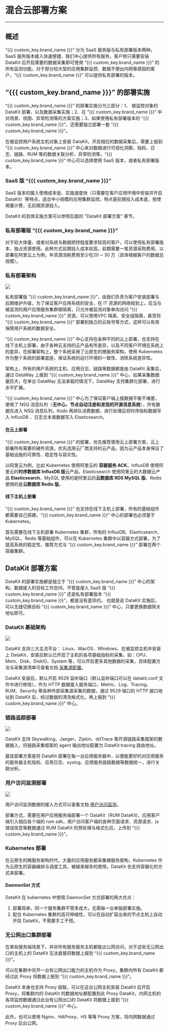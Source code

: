 # 混合云部署方案
---

## 概述
“{{{ custom_key.brand_name }}}” 分为 SaaS 服务版与私有部署版本两种。
SaaS 服务版本接入快速便捷，我们中心提供所有服务，客户侧只需要安装 DataKit 后开启需要的数据采集即可使用 “{{{ custom_key.brand_name }}}” 的所有监测功能。对于部分较大型的应用集群监控、数据不便出内网等原因的客户，“{{{ custom_key.brand_name }}}” 可以提供私有部署的版本。

## “{{{ custom_key.brand_name }}}” 的部署实施
“{{{ custom_key.brand_name }}}” 的部署实施分为三部分：1、 被监控对象的 DataKit 部署，以及数据采集实施；2、在 “{{{ custom_key.brand_name }}}” 中对场景、视图、异常检测等的方案实施；3、如果使用私有部署版本的 “{{{ custom_key.brand_name }}}”，还需要独立部署一套 “{{{ custom_key.brand_name }}}”。

在被监控用户系统主机对象上安装 DataKit，开启相应的数据采集后，需要上报到 “{{{ custom_key.brand_name }}}” 中心来对数据进行可视化洞察，指标、日志、链路、RUM 等的数据关联分析，异常检测等。“{{{ custom_key.brand_name }}}” 中心可以选择使用 SaaS 版本，或者私有部署版本。
### SaaS 版 “{{{ custom_key.brand_name }}}”
SaaS 版本的接入使用成本低、实施速度快（只需要在客户应用环境中安装并开启 DataKit）等特点，适合中小规模的应用集群监控。特点是前期投入成本底，按使用量计费，无前期资源投入。

DataKit 的具体实施方案可以参照后面的 "DataKit 部署方案" 章节。

### 私有部署版 “{{{ custom_key.brand_name }}}”
对于较大体量、或者对系统与数据把控程度要求较高的客户，可以使用私有部署版本，独占资源使用。此种方式前期投入成本较高，前期需要一笔资源采购费用，以部署在阿里云上为例，年资源消耗费用至少在20 ~ 30 万（具体根据客户的数据总规模）。

### 私有部署架构

![](img/10.deployment_1.png)

私有部署版 “{{{ custom_key.brand_name }}}”，由我们负责为客户安装部署与后期维护升级，为了保证客户应用系统的安全，在 IT 资源的网络规划上，应当与被监测的用户应用服务集群做隔离，只允许被监测对象单向访问 “{{{ custom_key.brand_name }}}” 资源，可以使用VPC 隔离、安全组隔离，甚至将 “{{{ custom_key.brand_name }}}” 部署到独立的云账号等方式，这样可以有效保障用户系统的数据安全。

“{{{ custom_key.brand_name }}}” 中心支持在各种不同的云上部署，也支持在线下主机上部署，由于各种云支持的云产品有所差异，以及不同客户环境在系统上的差异，在部署架构上，整个系统采用了云原生的微服务架构，使用 Kubernetes 作为整个系统的部署底座，保证系统的运行环境的一致性、消除系统差异性。

架构上，所有的用户系统的主机、应用日志、链路等数据都是由 DataKit 采集后，通过 DataWay 上报到 “{{{ custom_key.brand_name }}}” 中心，如果采集数据量巨大，在单台 DataWay 无法承载的情况下，DataWay 支持集群化部署，进行水平扩展。

“{{{ custom_key.brand_name }}}” 中心为了保证客户端上报数据平衡不堵塞，使用了 NSQ 消息队列（**无中心、节点自动注册和发现的开源消息系统**），所有数据先进入 NSQ 消息队列，Kodo 再排队消费数据，进行处理后将时序指标数据写入 InfluxDB  、日志文本类数据写入 Elasticsearch。

#### 在云上部署
“{{{ custom_key.brand_name }}}” 的部署，优先推荐使用云上部署方案，云上部署所有需要的硬件资源，优先选用云厂商支持的云产品，因为云产品本身保证了基础设施的可靠性、稳定性与容灾性。

以阿里云为例，比如 Kubernetes 使用阿里云的 **容器服务 ACK**，InfluxDB 使用阿里云的**时序数据库 InfluxDB 版**云产品、Elasticsearch 使用阿里云的大数据云产品  **Elasticsearch**、MySQL 使用的是阿里云的**云数据库 RDS MySQL 版**、Redis 使用的是**云数据库 Redis 版**。

#### 线下主机上部署

“{{{ custom_key.brand_name }}}” 也支持在线下主机上部署，所有的基础组件都需要自己搭建。“{{{ custom_key.brand_name }}}” 中心的部署也必须基于 Kubernetes。

首先需要在线下主机部署 Kubernetes 集群，所有的 InfluxDB、Elasticsearch、MySQL、Redis 等基础组件，可以在 Kubernetes 集群中以容器方式部署，为了提高系统的稳定性，推荐方式与 “{{{ custom_key.brand_name }}}” 部署在两个容器集群。

## DataKit 部署方案
DataKit 的部署实施都是独立于 “{{{ custom_key.brand_name }}}” 中心的架构，数据接入的目标工作空间，不管是接入 SaaS 版  “{{{ custom_key.brand_name }}}” 还是私有部署版本 “{{{ custom_key.brand_name }}}”，都是没有差异的。
也就是说 DataKit 实施后，可以无缝切换目标 “{{{ custom_key.brand_name }}}” 中心，只要更换数据网关地址即可。
### DataKit 基础架构
![](img/10.deployment_2.png)

DataKit 支持三大主流平台： Linux、MacOS、WIndows，在被监控主机中安装上 DataKit，安装后默认已开启了主机的各项基础指标的采集，如：CPU、Mem、Disk、DiskIO、System 等，可以开启更多其他数据的采集，具体配置方法与采集源清单可查看文档 [采集源配置](../integrations/integration-index.md)。

DataKit 安装后，默认开启 9529 监听端口（默认监听端口可以在 datakit.conf 文件中进行修改），作为 HTTP 数据接入服务端口，Metric、Log、Tracing、RUM、Security 等各种外部采集源采集的数据，通过 9529 端口的 HTTP 接口地址到 DataKit 后，经过数据的清洗格式化，再上报到 “{{{ custom_key.brand_name }}}” 中心。

### 链路追踪部署
![](img/10.deployment_3.png)

DataKit 支持 Skywalking、Jaeger、Zipkin、ddTrace 等开源链路采集框架的数据接入，将链路采集框架的 agent 输出地址配置为 DataKit tracing 路由地址。

最佳部署方案是将 DataKit 部署在每一台应用服务器中，以便能更好的对应用服务的服务器主机指标、应用日志、syslog、应用服务链路数据等数据统一，进行关联分析。

### 用户访问监测部署
![](img/10.deployment_4.png)

用户访问监测数据的接入方式可以查看文档 [用户访问监测](../real-user-monitoring/index.md)。

部署方式，需要在用户应用服务端部署一个 DataKit（RUM DataKit)，应用客户端引入相应各个端的 rum sdk，用户访问客户端的各种页面请求、资源请求、js 错误信息等数据通过 RUM DataKit 的预处理与格式化后，上传到 “{{{ custom_key.brand_name }}}”。

### Kubernetes 部署

在云原生的微服务架构时代，大量的应用服务都采集微服务架构，Kubernetes 作为云原生的容器编排与调度工具，被越来越多的使用。DataKit 也支持容器化的方式来部署。

#### DaemonSet 方式

DataKit 在 kubernetes 中使用 DaemonSet 方式部署的两大优点：

1. 部署简单，同一个服务集群不管多庞大，无需每一台单独部署实施。
1. 配合 Kubernetes 集群的高可伸缩性，可以在自动扩容出来的节点主机上自动开启 DataKit，不需要手工干预。

### 无公网出口集群部署
在某些服务端场景下，并非所有服务服务主机都能出公网访问，对于这些无公网出口的主机上的 DataKit 无法直接将数据上报到 “{{{ custom_key.brand_name }}}”。

可以在集群中另开一台有公网出口能力的主机作为 Proxy，集群内所有 DataKit 都经过此 Proxy 将数据上报到 “{{{ custom_key.brand_name }}}”。

DataKit 本身也支持 Proxy 级联，可以在这台公网主机安装 DataKit 后开启 Proxy，将集群内的 DataKit 的数据地址都配置到此 Proxy DataKit，内网主机的各项监控数据通过此台有公网出口的 DataKit 将数据上报到 “{{{ custom_key.brand_name }}}” 中心。

此外，也可以使用 Nginx、HAProxy、H5 等等 Proxy 方案，将内网数据通过 Proxy 后出公网。

